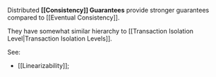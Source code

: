 Distributed **[[Consistency]] Guarantees** provide stronger guarantees compared to [[Eventual Consistency]]. 

They have somewhat similar hierarchy to [[Transaction Isolation Level|Transaction Isolation Levels]].

See:
- [[Linearizability]];